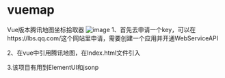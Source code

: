 # vuemap
Vue版本腾讯地图坐标拾取器
![image](https://user-images.githubusercontent.com/13955441/160270974-e9777396-721b-40d4-b0fd-ac2d102ae5d6.png)
1、首先去申请一个key，可以在https://lbs.qq.com/这个网站里申请，需要创建一个应用并开通WebServiceAPI

 2、在vue中引用腾讯地图，在Index.html文件引入
<script charset="utf-8" src="https://map.qq.com/api/js?v=2.exp&key=您申请的Key"></script> 
3.该项目有用到ElementUI和jsonp
